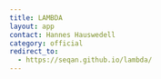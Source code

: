 ```yaml
---
title: LAMBDA
layout: app
contact: Hannes Hauswedell
category: official
redirect_to:
  - https://seqan.github.io/lambda/
---
```

